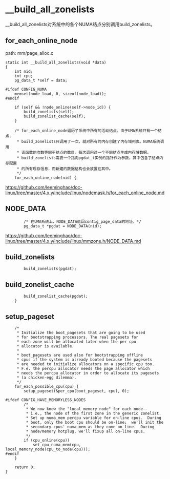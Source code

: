 __build_all_zonelists
========================================

__build_all_zonelists对系统中的各个NUMA结点分别调用build_zonelists。

for_each_online_node
----------------------------------------

path: mm/page_alloc.c
```
static int __build_all_zonelists(void *data)
{
    int nid;
    int cpu;
    pg_data_t *self = data;

#ifdef CONFIG_NUMA
    memset(node_load, 0, sizeof(node_load));
#endif

    if (self && !node_online(self->node_id)) {
        build_zonelists(self);
        build_zonelist_cache(self);
    }

    /* for_each_online_node遍历了系统中所有的活动结点。由于UMA系统只有一个结点，
     * build_zonelists只调用了一次，就对所有的内存创建了内存域列表。NUMA系统调用
     * 该函数的次数等同于结点的数目。每次调用对一个不同结点生成内存域数据。
     * build_zonelists需要一个指向pgdat_t实例的指针作为参数，其中包含了结点内存配置
     * 的所有现存信息，而新建的数据结构也会放置在其中。
     */
    for_each_online_node(nid) {
```

https://github.com/leeminghao/doc-linux/tree/master/4.x.y/include/linux/nodemask.h/for_each_online_node.md

NODE_DATA
----------------------------------------

```
        /* 在UMA系统上，NODE_DATA返回contig_page_data的地址。*/
        pg_data_t *pgdat = NODE_DATA(nid);
```

https://github.com/leeminghao/doc-linux/tree/master/4.x.y/include/linux/mmzone.h/NODE_DATA.md

build_zonelists
----------------------------------------

```
        build_zonelists(pgdat);
```

build_zonelist_cache
----------------------------------------

```
        build_zonelist_cache(pgdat);
    }
```

setup_pageset
----------------------------------------

```
    /*
     * Initialize the boot_pagesets that are going to be used
     * for bootstrapping processors. The real pagesets for
     * each zone will be allocated later when the per cpu
     * allocator is available.
     *
     * boot_pagesets are used also for bootstrapping offline
     * cpus if the system is already booted because the pagesets
     * are needed to initialize allocators on a specific cpu too.
     * F.e. the percpu allocator needs the page allocator which
     * needs the percpu allocator in order to allocate its pagesets
     * (a chicken-egg dilemma).
     */
    for_each_possible_cpu(cpu) {
        setup_pageset(&per_cpu(boot_pageset, cpu), 0);

#ifdef CONFIG_HAVE_MEMORYLESS_NODES
        /*
         * We now know the "local memory node" for each node--
         * i.e., the node of the first zone in the generic zonelist.
         * Set up numa_mem percpu variable for on-line cpus.  During
         * boot, only the boot cpu should be on-line;  we'll init the
         * secondary cpus' numa_mem as they come on-line.  During
         * node/memory hotplug, we'll fixup all on-line cpus.
         */
        if (cpu_online(cpu))
            set_cpu_numa_mem(cpu, local_memory_node(cpu_to_node(cpu)));
#endif
    }

    return 0;
}
```